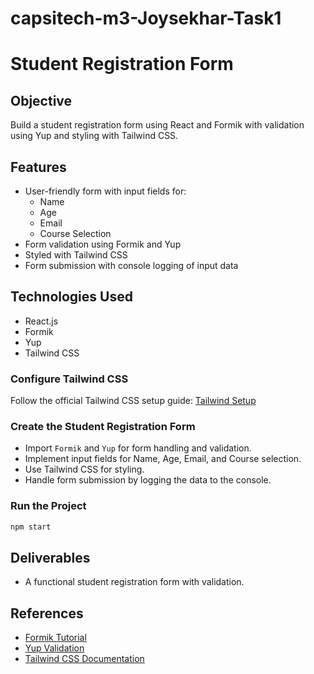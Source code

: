 # capsitech-m3-Joysekhar-Task1
# Student Registration Form

## Objective
Build a student registration form using React and Formik with validation using Yup and styling with Tailwind CSS.

## Features
- User-friendly form with input fields for:
  - Name
  - Age
  - Email
  - Course Selection
- Form validation using Formik and Yup
- Styled with Tailwind CSS
- Form submission with console logging of input data

## Technologies Used
- React.js
- Formik
- Yup
- Tailwind CSS


###  Configure Tailwind CSS
Follow the official Tailwind CSS setup guide: [Tailwind Setup](https://tailwindcss.com/docs/guides/create-react-app)

###  Create the Student Registration Form
- Import `Formik` and `Yup` for form handling and validation.
- Implement input fields for Name, Age, Email, and Course selection.
- Use Tailwind CSS for styling.
- Handle form submission by logging the data to the console.

###  Run the Project
```sh
npm start
```

## Deliverables
- A functional student registration form with validation.

## References
- [Formik Tutorial](https://formik.org/docs/tutorial)
- [Yup Validation](https://github.com/jquense/yup)
- [Tailwind CSS Documentation](https://tailwindcss.com/docs)

